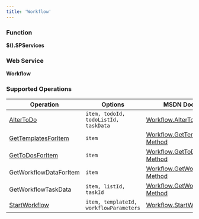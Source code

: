 ```yaml
---
title: 'Workflow'
---
```


### Function

**$().SPServices**

### Web Service

**Workflow**

### Supported Operations

| Operation | Options | MSDN Documentation | Introduced |
| --------- | ------- | ------------------ | ---------- |
| [AlterToDo](/Workflow-AlterToDo.md) | `item, todoId, todoListId, taskData` | [Workflow.AlterToDo Method](http://msdn.microsoft.com/en-us/library/workflow.workflow.altertodo(v=office.12).aspx) | [0.6.0](http://spservices.codeplex.com/releases/view/55660) |
| [GetTemplatesForItem](/Workflow-GetTemplatesForItem.md) | `item` | [Workflow.GetTemplatesForItem Method](http://msdn.microsoft.com/en-us/library/workflow.workflow.gettemplatesforitem.aspx) | [0.3.0](http://spservices.codeplex.com/Release/ProjectReleases.aspx?ReleaseId=33030) |
| [GetToDosForItem](/Workflow-GetToDosForItem.md) | `item` | [Workflow.GetToDosForItem Method](http://msdn.microsoft.com/en-us/library/workflow.workflow.gettodosforitem.aspx) | [0.3.0](http://spservices.codeplex.com/Release/ProjectReleases.aspx?ReleaseId=33030) |
| GetWorkflowDataForItem | `item` | [Workflow.GetWorkflowDataForItem Method](http://msdn.microsoft.com/en-us/library/workflow.workflow.getworkflowdataforitem.aspx) | [0.3.0](http://spservices.codeplex.com/Release/ProjectReleases.aspx?ReleaseId=33030) |
| GetWorkflowTaskData | `item, listId, taskId` | [Workflow.GetWorkflowTaskData Method](http://msdn.microsoft.com/en-us/library/workflow.workflow.getworkflowtaskdata) | [0.3.0](http://spservices.codeplex.com/Release/ProjectReleases.aspx?ReleaseId=33030) |
| [StartWorkflow](/Workflow-StartWorkflow.md) | `item, templateId, workflowParameters` | [Workflow.StartWorkflow Method](http://msdn.microsoft.com/en-us/library/workflow.workflow.startworkflow.aspx) | [0.3.0](http://spservices.codeplex.com/Release/ProjectReleases.aspx?ReleaseId=33030) |
